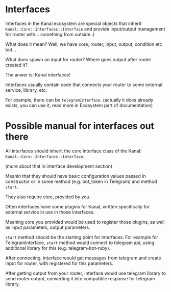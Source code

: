 # Interfaces

Interfaces in the Kanal ecosystem are special objects that inherit `Kanal::Core::Interfaces::Interface`
and provide input/output management for router with... something from outside :)

What does it mean? Well, we have core, router, input, output, condition etc but...

What does spawn an input for router? Where goes output after router created it?

The anwer is: Kanal interfaces!

Interfaces usually contain code that connects your router to some external service, library, etc.

For example, there can be `TelegramInterface`. (actually it does already exists, you can use it, read more in Ecosystem part of documentation)

# Possible manual for interfaces out there

All interfaces should inherit the core interface class of the Kanal: `Kanal::Core::Interfaces::Interface`.

(more about that in interface development section)

Meanin that they should have basic configuration values passed in constructor or
in some method (e.g. bot_token in Telegram) and method `start`.

They also require core, provided by you.

Often interfaces have some plugins for Kanal, written specifically for external service in use in those interfaces.

Meaning core you provided would be used to register those plugins, as well as input parameters, output parameters.


`start` method should be the starting point for interfaces. For example for TelegramInterface, `start`
method would connect to telegram api, using additional library for this (e.g. telegram-bot-ruby).

After connecting, interface would get messages from telegram and create input for router, with
registered for this parameters.

After getting output from your router, interface would use telegram library to send router output,
converting it into compatible response for telegram library.

